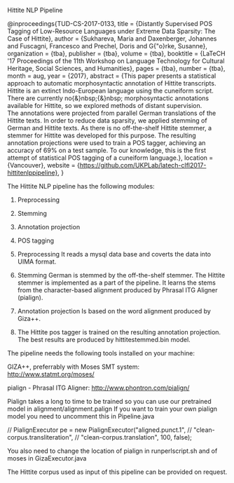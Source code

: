 Hittite NLP Pipeline


@inproceedings{TUD-CS-2017-0133,
	title = {Distantly Supervised POS Tagging of Low-Resource Languages under Extreme Data Sparsity: The Case of Hittite},
	author = {Sukhareva, Maria and Daxenberger, Johannes and Fuscagni, Francesco and Prechel, Doris and G{\"o}rke, Susanne},
	organization = {tba},
	publisher = {tba},
	volume = {tba},
	booktitle = {LaTeCH '17 Proceedings of the 11th Workshop on Language Technology for Cultural Heritage, Social Sciences, and Humanities},
	pages = {tba},
	number = {tba},
	month = aug,
	year = {2017},
	abstract = {This paper presents a statistical approach to automatic morphosyntactic annotation of Hittite transcripts. Hittite is an extinct Indo-European language using the cuneiform script. There are currently no{\&}nbsp;{\&}nbsp; morphosyntactic annotations available for Hittite, so we explored methods of distant supervision. <br />The annotations were projected from parallel German translations of the Hittite texts. In order to reduce data sparsity, we applied stemming of German and Hittite texts. As there is no off-the-shelf Hittite stemmer, a stemmer for Hittite was developed for this purpose. The resulting annotation projections were used to train a POS tagger, achieving an accuracy of 69\% on a test sample. To our knowledge, this is the first attempt of statistical POS tagging of a cuneiform language.},
	location = {Vancouver},
	website  = {https://github.com/UKPLab/latech-clfl2017-hittitenlppipeline},
}


The Hittite NLP pipeline has the following modules:

1. Preprocessing
2. Stemming
3. Annotation projection
4. POS tagging

1. Preprocessing
It reads a mysql data base and coverts the data into UIMA format.

2. Stemming
German is stemmed by the off-the-shelf stemmer. The Hittite stemmer is implemented as a part of the pipeline.
It learns the stems from the character-based alignment produced by Phrasal ITG Aligner (pialign).

3. Annotation projection
Is based on the word alignment produced by Giza++.

4. The Hittite pos tagger is trained on the resulting annotation projection. The best results are produced by
hittitestemmed.bin model.

The pipeline needs the following tools installed on your machine:

GIZA++, preferrably with Moses SMT system:
http://www.statmt.org/moses/

pialign - Phrasal ITG Aligner:
http://www.phontron.com/pialign/

Pialign takes a long to time to be trained so you can use our pretrained model in alignment/alignment.palign
If you want to train your own pialign model you need to uncomment this in Pipeline.java

//			 PialignExecutor pe = new PialignExecutor("aligned.punct.1",
//					"clean-corpus.transliteration",
//					"clean-corpus.translation", 100, false);

You also need to change the location of pialign in runperlscript.sh and of moses in
GizaExecutor.java

The Hittite corpus used as input of this pipeline can be provided on request.

